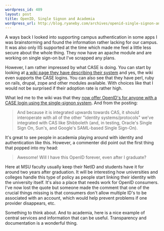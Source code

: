 ```yaml
--- 
wordpress_id: 489
layout: post
title: OpenID, Single Signon and Academia
wordpress_url: http://blog.ryaneby.com/archives/openid-single-signon-and-academia/
---
```

A ways back I looked into supporting campus authentication in some apps I was brainstorming and found the information rather lacking for our campus. It was also only IIS supported at the time which made me feel a little less secure about the whole thing. They now have an apache module and are working on single sign-on but I've scrapped any plans.

However, I am rather impressed by what CASE is doing. You can start by looking at <a href="http://wiki.case.edu/Central_Authentication_Service">a wiki page they have describing their system</a> and yes, the wiki even supports the CASE logins. You can also see that they have perl, ruby on rails, drupal, zope and other modules available. With choices like that I would not be surprised if their adoption rate is rather high.

What led me to the wiki was that they <a href="http://blog.case.edu/jms18/2007/03/09/openid_server_integrated_with_cas">now offer OpenID's for anyone with a CASE login using the single-signon system</a>. And from the posting:

<blockquote>And because it is integrated upwards towards CAS, it should interoperate with all of the other "identity systems/protocols" we've integrated with CAS like Shibboleth (and, in testing, Oracle's Single Sign On, Sun's, and Google's SAML-based Single Sign-On).</blockquote>

It's great to see people in academia playing around with identity and authentication like this. However, a commenter did point out the first thing that popped into my head:

<blockquote>Awesome! Will I have this OpenID forever, even after I graduate?</blockquote>

Here at MSU faculty usually keep their NetID and students have it for around two years after graduation. It will be interesting how universities and colleges handle this type of policy as people start linking their identity with the university itself. It's also a place that needs work for OpenID consumers. I've now lost the quote but someone made the comment that one of the crucial things missing is that consumers don't allow multiple ID's to be associated with an account, which would help prevent problems if one provider disappears, etc. 

Something to think about. And to academia, here is a nice example of central services and information that can be useful. Transparency and documentation is a wonderful thing.
